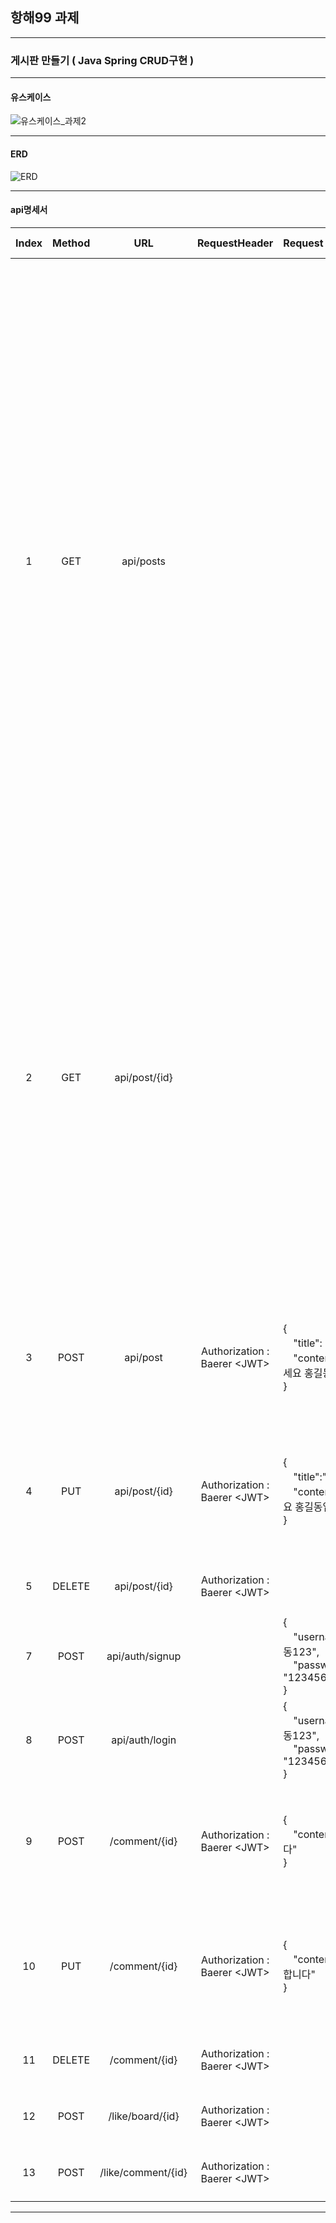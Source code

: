 ## 항해99 과제

---
### 게시판 만들기 ( Java Spring CRUD구현 )
- - - 

#### 유스케이스
![유스케이스_과제2](https://user-images.githubusercontent.com/111578825/218233044-b9c8752a-19b2-4cd9-818a-ab58b9b51d88.png)


- - -

#### ERD
![ERD](https://user-images.githubusercontent.com/111578825/218122342-b542a839-754d-460e-bf27-a1fe055e116d.png)




- - -



#### api명세서


| Index | Method |        URL         |         RequestHeader         | Request                                                                | Response                                                                                                                                                                                                                                                                                                                                                                                                                                                                                                                                                                                                                                                                                                                                                                                                                                                                                                                                                                                                                 |        Response Header        |
|:-----:|:------:|:------------------:|:-----------------------------:|:-----------------------------------------------------------------------|:-------------------------------------------------------------------------------------------------------------------------------------------------------------------------------------------------------------------------------------------------------------------------------------------------------------------------------------------------------------------------------------------------------------------------------------------------------------------------------------------------------------------------------------------------------------------------------------------------------------------------------------------------------------------------------------------------------------------------------------------------------------------------------------------------------------------------------------------------------------------------------------------------------------------------------------------------------------------------------------------------------------------------|:-----------------------------:|
|   1   |  GET   |     api/posts      |                               |                                                                        | [<br/>　{<br/>　　"id": 2,<br/>　　"title": "제목2",<br/>　　"userName": "a12345789",<br/>　　"content": "안녕하세요 홍길동입니다",<br/>　　"commentList": [<br/>　　　{<br/>　　　　"id": 3,<br/>　　　　"content": "댓글수정합니다",<br/>　　　　"createAt": "2023-02-18T11:07:03.604538",<br/>　　　　"modifyedAt": "2023-02-18T11:07:05.429117",<br/>　　　　"username": "a12345789",<br/>　　　　"likesCount": 0<br/>　　　},<br/>　　　{<br/>　　　　"id": 2,<br/>　　　　"content": "댓글입니다",<br/>　　　　"createAt": "2023-02-18T11:06:55.663558",<br/>　　　　"modifyedAt": "2023-02-18T11:06:55.663558",<br/>　　　　"username": "a12345789",<br/>　　　　"likesCount": 1<br/>　　　}<br/>　　],<br/>　　"likesCount": 1,<br/>　　"createdAt": "2023-02-18T11:06:47.929015",<br/>　　"modifiedAt": "2023-02-18T11:06:47.929015"<br/>　},<br/>　{<br/>　　"id": 1,<br/>　　"title": "제목2",<br/>　　"userName": "a12345789",<br/>　　"content": "안녕하세요 홍길동입니다",<br/>　　"commentList": [],<br/>　　"likesCount": 0,<br/>　　"createdAt": "2023-02-18T11:06:47.003685",<br/>　　"modifiedAt": "2023-02-18T11:06:47.003685"<br/>　}<br/>] |                               |
|   2   |  GET   |   api/post/{id}    |                               |                                                                        | {<br/>　"id": 2,<br/>　"title": "제목2",<br/>　"userName": "a12345789",<br/>　"content": "안녕하세요 홍길동입니다",<br/>　"commentList": [<br/>　　{<br/>　　　"id": 3,<br/>　　　"content": "댓글수정합니다",<br/>　　　"createAt": "2023-02-18T11:07:03.604538",<br/>　　　"modifyedAt": "2023-02-18T11:07:05.429117",br/>　　　"username": "a12345789",<br/>　　　"likesCount": 0<br/>　　},<br/>　　{<br/>　　　"id": 2,<br/>　　　"content": "댓글입니다",<br/>　　　"createAt": "2023-02-18T11:06:55.663558",<br/>　　　"modifyedAt": "2023-02-18T11:06:55.663558",<br/>　　　"username": "a12345789",<br/>　　　"likesCount": 1<br/>　　}<br/>　],<br/>　"likesCount": 1,<br/>　"createdAt": "2023-02-18T11:06:47.929015",<br/>　"modifiedAt": "2023-02-18T11:06:47.929015"<br/>},                                                                                                                                                                                                                                                                                                              |                               |
|   3   |  POST  |      api/post      | Authorization : Baerer \<JWT> | {<br> 　"title": "제목",<br/>　"content": "안녕하세요 홍길동입니다"<br>}              | {<br> 　"id": 1,<br/>　"title": "제목2",<br/>　"userName": "a12345789",<br/>　"content": "안녕하세요 홍길동입니다",<br/>　"createdAt": "2023-02-12T21:04:16.5391188",<br/>　"modifiedAt": "2023-02-12T21:04:16.5391188"<br>}                                                                                                                                                                                                                                                                                                                                                                                                                                                                                                                                                                                                                                                                                                                                                                                                                |                               |
|   4   |  PUT   |   api/post/{id}    | Authorization : Baerer \<JWT> | {<br>　"title":"제목2",<br>　"content":"안녕하세요 홍길동입니다2"<br>}                | {<br> 　"id": 1,<br/>　"title": "제목2",<br/>　"userName": "a12345789",<br/>　"content": "안녕하세요 홍길동입니다",<br/>　"createdAt": "2023-02-12T21:04:16.5391188",<br/>　"modifiedAt": "2023-02-12T21:04:16.5391188"<br>}                                                                                                                                                                                                                                                                                                                                                                                                                                                                                                                                                                                                                                                                                                                                                                                                                |                               |
|   5   | DELETE |   api/post/{id}    | Authorization : Baerer \<JWT> |                                                                        | {<br/>　"msg": "게시글 삭제 성공",<br/>　"statusCode": 200<br/>}                                                                                                                                                                                                                                                                                                                                                                                                                                                                                                                                                                                                                                                                                                                                                                                                                                                                                                                                                                  |                               |
|   7   |  POST  |  api/auth/signup   |                               | { <br>　"username" : "홍길동123",<br/>　"password" : "1234568901234A"<br/>} | {<br/>　"msg": "회원가입 성공",<br/>　"statusCode": 200<br/>}                                                                                                                                                                                                                                                                                                                                                                                                                                                                                                                                                                                                                                                                                                                                                                                                                                                                                                                                                                    |                               |
|   8   |  POST  |   api/auth/login   |                               | { <br>　"username" : "홍길동123",<br/>　"password" : "1234568901234A"<br/>} | {<br/>　"msg": "로그인 성공",<br/>　"statusCode": 200<br/>}                                                                                                                                                                                                                                                                                                                                                                                                                                                                                                                                                                                                                                                                                                                                                                                                                                                                                                                                                                     | Authorization : Baerer \<JWT> |
|   9   |  POST  |   /comment/{id}    | Authorization : Baerer \<JWT> | {<br/>　"content":"댓글입니다"<br/>}                                         | {<br/>　"id": 2,"content": "댓글입니다",<br/>　"createAt": "2023-02-18T00:38:22.5817233",<br/>　"modifyedAt": "2023-02-18T00:38:22.5817233",<br/>　"username": "a12345789",<br/>　"likesCount": 0<br/>}                                                                                                                                                                                                                                                                                                                                                                                                                                                                                                                                                                                                                                                                                                                                                                                                                            |                               |
|  10   |  PUT   |   /comment/{id}    | Authorization : Baerer \<JWT> |  {<br/>　"content":"댓글수정합니다"<br/>}                                      | {<br/>　"id": 3,<br/>　"content": "댓글수정합니다",<br/>　"createAt": "2023-02-18T11:07:03.604538",<br/>　"modifyedAt": "2023-02-18T11:07:03.604538",<br/>　"username": "a12345789",<br/>　"likesCount": 0<br/>}                                                                                                                                                                                                                                                                                                                                                                                                                                                                                                                                                                                                                                                                                                                                                                                                                      |                               |
|  11   | DELETE |   /comment/{id}    | Authorization : Baerer \<JWT> |                                                                        | {<br/>　"msg": "삭제 완료",<br/>　"statusCode": 200<br/>}                                                                                                                                                                                                                                                                                                                                                                                                                                                                                                                                                                                                                                                                                                                                                                                                                                                                                                                                                                      |                               |
|  12   |  POST  |  /like/board/{id}  | Authorization : Baerer \<JWT> |                                                                        | {<br/>　"msg": "좋아요 추가",<br/>　"statusCode": 200<br/>}                                                                                                                                                                                                                                                                                                                                                                                                                                                                                                                                                                                                                                                                                                                                                                                                                                                                                                                                                                          |                               |
|  13   |  POST  | /like/comment/{id} | Authorization : Baerer \<JWT> |                                                                        | {<br/>　"msg": "좋아요 추가",<br/>　"statusCode": 200<br/>}                                                                                                                                                                                                                                                                                                                                                                                                                                                                                                                                                                                                                                                                                                                                                                                                                                                                                                                                                                          |                               |

------